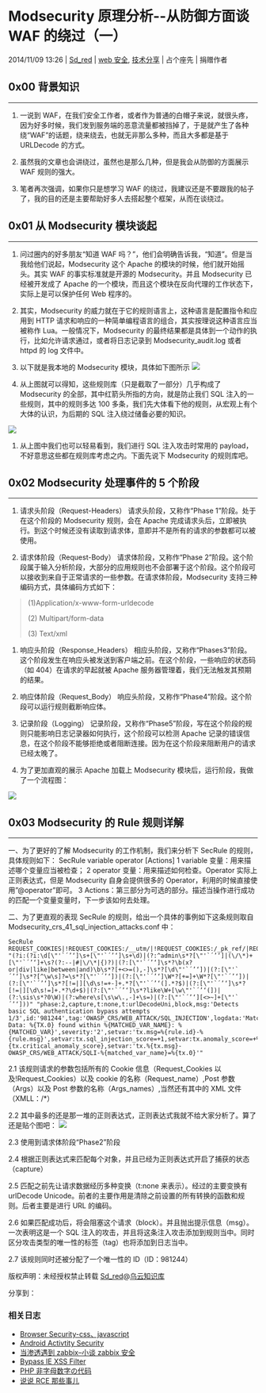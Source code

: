 # Modsecurity 原理分析--从防御方面谈 WAF 的绕过（一）

2014/11/09 13:26 | [Sd_red](http://drops.wooyun.org/author/Sd_red "由 Sd_red 发布") | [web 安全](http://drops.wooyun.org/category/web "查看 web 安全 中的全部文章"), [技术分享](http://drops.wooyun.org/category/tips "查看 技术分享 中的全部文章") | 占个座先 | 捐赠作者

## 0x00 背景知识

* * *

1.  一说到 WAF，在我们安全工作者，或者作为普通的白帽子来说，就很头疼，因为好多时候，我们发到服务端的恶意流量都被挡掉了，于是就产生了各种绕“WAF”的话题，绕来绕去，也就无非那么多种，而且大多都是基于 URLDecode 的方式。

2.  虽然我的文章也会讲绕过，虽然也是那么几种，但是我会从防御的方面展示 WAF 规则的强大。

3.  笔者再次强调，如果你只是想学习 WAF 的绕过，我建议还是不要跟我的帖子了，我的目的还是主要帮助好多人去搭起整个框架，从而在谈绕过。

## 0x01 从 Modsecurity 模块谈起

* * *

1.  问过圈内的好多朋友“知道 WAF 吗？”，他们会明确告诉我，“知道”。但是当我给他们说起，Modsecurity 这个 Apache 的模块的时候，他们就开始摇头。其实 WAF 的事实标准就是开源的 Modsecurity。并且 Modsecurity 已经被开发成了 Apache 的一个模块，而且这个模块在反向代理的工作状态下，实际上是可以保护任何 Web 程序的。

2.  其实，Modsecurity 的威力就在于它的规则语言上，这种语言是配置指令和应用到 HTTP 请求和响应的一种简单编程语言的组合，其实按理说这种语言应当被称作 Lua。一般情况下，Modsecurity 的最终结果都是具体到一个动作的执行，比如允许请求通过，或者将日志记录到 Modsecurity_audit.log 或者 httpd 的 log 文件中。

3.  以下就是我本地的 Modsecurity 模块，具体如下图所示 ![](http://drops.wooyun.org/wp-content/uploads/2014/11/12_jpg.jpg)

4.  从上图就可以得知，这些规则库（只是截取了一部分）几乎构成了 Modsecurity 的全部，其中红箭头所指的方向，就是防止我们 SQL 注入的一些规则，其中的规则多达 100 多条，我们先大体看下他的规则，从宏观上有个大体的认识，为后期的 SQL 注入绕过储备必要的知识。

![](http://drops.wooyun.org/wp-content/uploads/2014/11/219_png.jpg)

1.  从上图中我们也可以轻易看到，我们进行 SQL 注入攻击时常用的 payload，不好意思这些都在规则库考虑之内。下面先说下 Modsecurity 的规则库吧。

## 0x02 Modsecurity 处理事件的 5 个阶段

* * *

1.  请求头阶段（Request-Headers） 请求头阶段，又称作“Phase 1”阶段。处于在这个阶段的 Modsecurity 规则，会在 Apache 完成请求头后，立即被执行。到这个时候还没有读取到请求体，意即并不是所有的请求的参数都可以被使用。

2.  请求体阶段（Request-Body） 请求体阶段，又称作“Phase 2”阶段。这个阶段属于输入分析阶段，大部分的应用规则也不会部署于这个阶段。这个阶段可以接收到来自于正常请求的一些参数。在请求体阶段，Modsecurity 支持三种编码方式，具体编码方式如下：

> (1)Application/x-www-form-urldecode
> 
> (2) Multipart/form-data
> 
> (3) Text/xml

1.  响应头阶段（Response_Headers） 相应头阶段，又称作“Phases3”阶段。这个阶段发生在响应头被发送到客户端之前。在这个阶段，一些响应的状态码（如 404）在请求的早起就被 Apache 服务器管理着，我们无法触发其预期的结果。

2.  响应体阶段（Request_Body） 响应头阶段，又称作“Phase4”阶段。这个阶段可以运行规则截断响应体。

3.  记录阶段（Logging） 记录阶段，又称作“Phase5”阶段，写在这个阶段的规则只能影响日志记录器如何执行，这个阶段可以检测 Apache 记录的错误信息，在这个阶段不能够拒绝或者阻断连接。因为在这个阶段来阻断用户的请求已经太晚了。

4.  为了更加直观的展示 Apache 加载上 Modsecurity 模块后，运行阶段，我做了一个流程图：

![](http://drops.wooyun.org/wp-content/uploads/2014/11/31_jpg.jpg)

## 0x03 Modsecurity 的 Rule 规则详解

* * *

一、为了更好的了解 Modsecurity 的工作机制，我们来分析下 SecRule 的规则，具体规则如下： SecRule variable operator [Actions] 1 variable 变量：用来描述哪个变量应当被检查； 2 operator 变量：用来描述如何检查。Operator 实际上正则表达式，但是 Modsecurity 自身会提供很多的 Operator，利用的时候直接使用”@operator”即可。 3 Actions：第三部分为可选的部分。描述当操作进行成功的匹配一个变量变量时，下一步该如何去处理。

二、为了更直观的表现 SecRule 的规则，给出一个具体的事例如下这条规则取自 Modsecurity_crs_41_sql_injection_attacks.conf 中：

```
SecRule REQUEST_COOKIES|!REQUEST_COOKIES:/__utm/|!REQUEST_COOKIES:/_pk_ref/|REQUEST_COOKIES_NAMES|ARGS_NAMES|ARGS|XML:/* "(?i:(?i:\d[\"'`´’‘]\s+[\"'`´’‘]\s+\d)|(?:^admin\s*?[\"'`´’‘]|(\/\*)+[\"'`´’‘]+\s?(?:--|#|\/\*|{)?)|(?:[\"'`´’‘]\s*?\b(x?or|div|like|between|and)\b\s*?[+<>=(),-]\s*?[\d\"'`´’‘])|(?:[\"'`´’‘]\s*?[^\w\s]?=\s*?[\"'`´’‘])|(?:[\"'`´’‘]\W*?[+=]+\W*?[\"'`´’‘])|(?:[\"'`´’‘]\s*?[!=|][\d\s!=+-]+.*?[\"'`´’‘(].*?$)|(?:[\"'`´’‘]\s*?[!=|][\d\s!=]+.*?\d+$)|(?:[\"'`´’‘]\s*?like\W+[\w\"'`´’‘(])|(?:\sis\s*?0\W)|(?:where\s[\s\w\.,-]+\s=)|(?:[\"'`´’‘][<>~]+[\"'`´’‘]))" "phase:2,capture,t:none,t:urlDecodeUni,block,msg:'Detects basic SQL authentication bypass attempts 1/3',id:'981244',tag:'OWASP_CRS/WEB_ATTACK/SQL_INJECTION',logdata:'Matched Data: %{TX.0} found within %{MATCHED_VAR_NAME}: %{MATCHED_VAR}',severity:'2',setvar:'tx.msg=%{rule.id}-%{rule.msg}',setvar:tx.sql_injection_score=+1,setvar:tx.anomaly_score=+%{tx.critical_anomaly_score},setvar:'tx.%{tx.msg}-OWASP_CRS/WEB_ATTACK/SQLI-%{matched_var_name}=%{tx.0}'" 
```

2.1 该规则请求的参数包括所有的 Cookie 信息（Request_Cookies 以及!Request_Cookies）以及 cookie 的名称（Request_name）,Post 参数（Args）以及 Post 参数的名称（Args_names）,当然还有其中的 XML 文件（XMLL：/*）

2.2 其中最多的还是那一堆的正则表达式，正则表达式我就不给大家分析了。算了还是贴个图吧： ![](http://drops.wooyun.org/wp-content/uploads/2014/11/5_jpg.jpg)

2.3 使用到请求体阶段“Phase2”阶段

2.4 根据正则表达式来匹配每个对象，并且已经为正则表达式开启了捕获的状态（capture）

2.5 匹配之前先让请求数据经历多种变换（t:none 来表示）。经过的主要变换有 urlDecode Unicode。前者的主要作用是清除之前设置的所有转换的函数和规则。后者主要是进行 URL 的编码。

2.6 如果匹配成功后，将会阻塞这个请求（block）。并且抛出提示信息（msg）。一次表明这是一个 SQL 注入的攻击，并且将这条注入攻击添加到规则当中。同时区分攻击类型的唯一性的标签（tag）也将添加到日志当中。

2.7 该规则同时还被分配了一个唯一性的 ID（ID：981244）

版权声明：未经授权禁止转载 [Sd_red](http://drops.wooyun.org/author/Sd_red "由 Sd_red 发布")@[乌云知识库](http://drops.wooyun.org)

分享到：

### 相关日志

*   [Browser Security-css、javascript](http://drops.wooyun.org/tips/150)
*   [Android Activtity Security](http://drops.wooyun.org/tips/3936)
*   [当渗透遇到 zabbix–小谈 zabbix 安全](http://drops.wooyun.org/tips/68)
*   [Bypass IE XSS Filter](http://drops.wooyun.org/tips/159)
*   [PHP 非字母数字の代码](http://drops.wooyun.org/tips/508)
*   [说说 RCE 那些事儿](http://drops.wooyun.org/tools/3786)